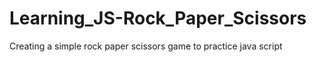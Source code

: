 # Learning_JS-Rock_Paper_Scissors
Creating a simple rock paper scissors game to practice java script
